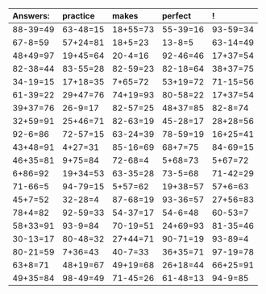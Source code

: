 | Answers: | practice | makes | perfect | ! |
| :--- | :--- | :--- | :--- | :--- |
| 88-39=49 | 63-48=15 | 18+55=73 | 55-39=16 | 93-59=34 | 
| 67-8=59 | 57+24=81 | 18+5=23 | 13-8=5 | 63-14=49 | 
| 48+49=97 | 19+45=64 | 20-4=16 | 92-46=46 | 17+37=54 | 
| 82-38=44 | 83-55=28 | 82-59=23 | 82-18=64 | 38+37=75 | 
| 34-19=15 | 17+18=35 | 7+65=72 | 53+19=72 | 71-15=56 | 
| 61-39=22 | 29+47=76 | 74+19=93 | 80-58=22 | 17+37=54 | 
| 39+37=76 | 26-9=17 | 82-57=25 | 48+37=85 | 82-8=74 | 
| 32+59=91 | 25+46=71 | 82-63=19 | 45-28=17 | 28+28=56 | 
| 92-6=86 | 72-57=15 | 63-24=39 | 78-59=19 | 16+25=41 | 
| 43+48=91 | 4+27=31 | 85-16=69 | 68+7=75 | 84-69=15 | 
| 46+35=81 | 9+75=84 | 72-68=4 | 5+68=73 | 5+67=72 | 
| 6+86=92 | 19+34=53 | 63-35=28 | 73-5=68 | 71-42=29 | 
| 71-66=5 | 94-79=15 | 5+57=62 | 19+38=57 | 57+6=63 | 
| 45+7=52 | 32-28=4 | 87-68=19 | 93-36=57 | 27+56=83 | 
| 78+4=82 | 92-59=33 | 54-37=17 | 54-6=48 | 60-53=7 | 
| 58+33=91 | 93-9=84 | 70-19=51 | 24+69=93 | 81-35=46 | 
| 30-13=17 | 80-48=32 | 27+44=71 | 90-71=19 | 93-89=4 | 
| 80-21=59 | 7+36=43 | 40-7=33 | 36+35=71 | 97-19=78 | 
| 63+8=71 | 48+19=67 | 49+19=68 | 26+18=44 | 66+25=91 | 
| 49+35=84 | 98-49=49 | 71-45=26 | 61-48=13 | 94-9=85 | 
